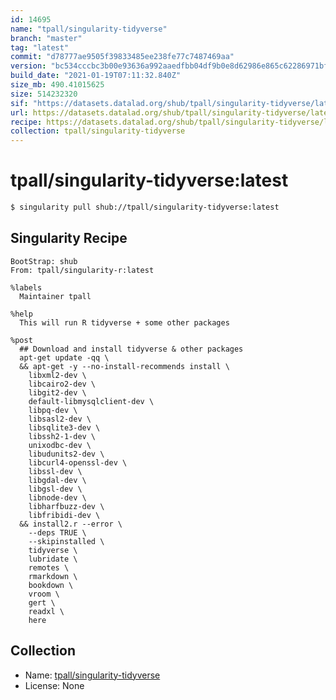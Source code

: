 ```yaml
---
id: 14695
name: "tpall/singularity-tidyverse"
branch: "master"
tag: "latest"
commit: "d78777ae9505f39833485ee238fe77c7487469aa"
version: "bc534cccbc3b00e93636a992aaedfbb04df9b0e8d62986e865c62286971bfecd"
build_date: "2021-01-19T07:11:32.840Z"
size_mb: 490.41015625
size: 514232320
sif: "https://datasets.datalad.org/shub/tpall/singularity-tidyverse/latest/2021-01-19-d78777ae-bc534ccc/bc534cccbc3b00e93636a992aaedfbb04df9b0e8d62986e865c62286971bfecd.sif"
url: https://datasets.datalad.org/shub/tpall/singularity-tidyverse/latest/2021-01-19-d78777ae-bc534ccc/
recipe: https://datasets.datalad.org/shub/tpall/singularity-tidyverse/latest/2021-01-19-d78777ae-bc534ccc/Singularity
collection: tpall/singularity-tidyverse
---
```


# tpall/singularity-tidyverse:latest

```bash
$ singularity pull shub://tpall/singularity-tidyverse:latest
```

## Singularity Recipe

```singularity
BootStrap: shub
From: tpall/singularity-r:latest

%labels
  Maintainer tpall

%help
  This will run R tidyverse + some other packages

%post
  ## Download and install tidyverse & other packages
  apt-get update -qq \
  && apt-get -y --no-install-recommends install \
    libxml2-dev \
    libcairo2-dev \
    libgit2-dev \
    default-libmysqlclient-dev \
    libpq-dev \
    libsasl2-dev \
    libsqlite3-dev \
    libssh2-1-dev \
    unixodbc-dev \
    libudunits2-dev \
    libcurl4-openssl-dev \
    libssl-dev \
    libgdal-dev \
    libgsl-dev \
    libnode-dev \
    libharfbuzz-dev \
    libfribidi-dev \
  && install2.r --error \
    --deps TRUE \
    --skipinstalled \
    tidyverse \
    lubridate \
    remotes \
    rmarkdown \
    bookdown \
    vroom \
    gert \
    readxl \
    here
```

## Collection

 - Name: [tpall/singularity-tidyverse](https://github.com/tpall/singularity-tidyverse)
 - License: None

